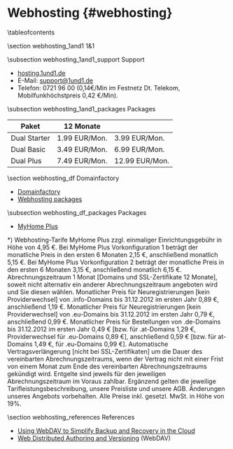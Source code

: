 Webhosting    {#webhosting}
==========

\tableofcontents

\section webhosting_1and1 1&1

\subsection webhosting_1and1_support Support

 * [hosting.1und1.de](http://hosting.1und1.de)
 * E-Mail: support@1und1.de
 * Telefon: 0721 96 00 (0,14€/Min im Festnetz Dt. Telekom, Mobilfunkhöchstpreis 0,42 €/Min).

\subsection webhosting_1and1_packages Packages

| Paket        | 12 Monate     |                |
|--------------|---------------|----------------|
| Dual Starter | 1.99 EUR/Mon. |  3.99 EUR/Mon. |
| Dual Basic   | 3.49 EUR/Mon. |  6.99 EUR/Mon. |
| Dual Plus    | 7.49 EUR/Mon. | 12.99 EUR/Mon. |

\section webhosting_df Domainfactory

 * [Domainfactory](http://www.df.eu)
 * [Webhosting packages](http://www.df.eu/de/webhosting)

\subsection webhosting_df_packages Packages

 * [MyHome Plus](http://www.df.eu/de/webhosting/my-home-plus/produktdetails)

*) Webhosting-Tarife MyHome Plus zzgl. einmaliger Einrichtungsgebühr in Höhe von 4,95 €. Bei MyHome Plus Vorkonfiguration 1 beträgt der monatliche Preis in den ersten 6 Monaten 2,15 €, anschließend monatlich 5,15 €. Bei MyHome Plus Vorkonfiguration 2 beträgt der monatliche Preis in den ersten 6 Monaten 3,15 €, anschließend monatlich 6,15 €. Abrechnungszeitraum 1 Monat [Domains und SSL-Zertifikate 12 Monate], soweit nicht alternativ ein anderer Abrechnungszeitraum angeboten wird und Sie diesen wählen. Monatlicher Preis für Neuregistrierungen [kein Providerwechsel] von .info-Domains bis 31.12.2012 im ersten Jahr 0,89 €, anschließend 1,19 €. Monatlicher Preis für Neuregistrierungen [kein Providerwechsel] von .eu-Domains bis 31.12.2012 im ersten Jahr 0,79 €, anschließend 0,99 €. Monatlicher Preis für Bestellungen von .de-Domains bis 31.12.2012 im ersten Jahr 0,49 € [bzw. für .at-Domains 1,29 €, Providerwechsel für .eu-Domains 0,89 €], anschließend 0,59 € [bzw. für at-Domains 1,49 €, für .eu-Domains 0,99 €]. Automatische Vertragsverlängerung [nicht bei SSL-Zertifikaten] um die Dauer des vereinbarten Abrechnungszeitraums, wenn der Vertrag nicht mit einer Frist von einem Monat zum Ende des vereinbarten Abrechnungszeitraums gekündigt wird. Entgelte sind jeweils für den jeweiligen Abrechnungszeitraum im Voraus zahlbar. Ergänzend gelten die jeweilige Tarifleistungsbeschreibung, unsere Preisliste und unsere AGB. Änderungen unseres Angebots vorbehalten. Alle Preise inkl. gesetzl. MwSt. in Höhe von 19%.

\section webhosting_references References

 * [Using WebDAV to Simplify Backup and Recovery in the Cloud](http://slashdot.org/topic/cloud/using-webdav-to-simplify-cloud-backup-and-recovery)
 * [Web Distributed Authoring and Versioning](http://en.wikipedia.org/wiki/WebDAV) (WebDAV)